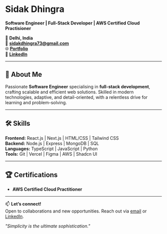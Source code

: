 # Sidak Dhingra  
**Software Engineer | Full-Stack Developer | AWS Certified Cloud Practisioner**  

📍 **Delhi, India**  
📧 **sidakdhingra73@gmail.com**  
🌐 **[Portfolio](https://sidakdhingra.in)**  
🔗 **[LinkedIn](https://www.linkedin.com/in/sidak-dhingra-9a9b54249/)** 

---

## 🚀 About Me  
Passionate **Software Engineer** specialising in **full-stack development**, crafting scalable and efficient web solutions. Skilled in modern technologies, adaptive, and detail-oriented, with a relentless drive for learning and problem-solving.  

---

## 🛠️ Skills  
**Frontend:** React.js | Next.js | HTML/CSS | Tailwind CSS  
**Backend:** Node.js | Express | MongoDB | SQL  
**Languages:** TypeScript | JavaScript | Python  
**Tools:** Git | Vercel | Figma | AWS | Shadcn UI  

---

## 🏆 Certifications  
- **AWS Certified Cloud Practitioner**  

---

📫 **Let’s connect!**  
Open to collaborations and new opportunities. Reach out via [email](mailto:sidakdhingra73@gmail.com) or [LinkedIn](https://www.linkedin.com/in/sidak-dhingra-9a9b54249/).  


*"Simplicity is the ultimate sophistication."*  
